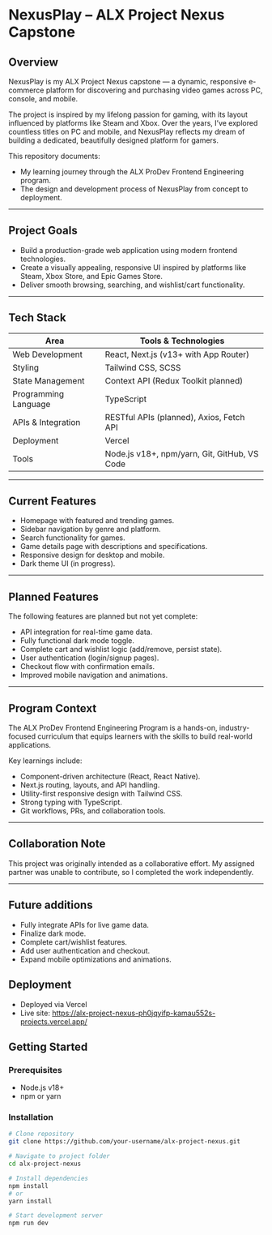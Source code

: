# NexusPlay – ALX Project Nexus Capstone

## Overview
NexusPlay is my ALX Project Nexus capstone — a dynamic, responsive e-commerce platform for discovering and purchasing video games across PC, console, and mobile.

The project is inspired by my lifelong passion for gaming, with its layout influenced by platforms like Steam and Xbox. Over the years, I’ve explored countless titles on PC and mobile, and NexusPlay reflects my dream of building a dedicated, beautifully designed platform for gamers.

This repository documents:

- My learning journey through the ALX ProDev Frontend Engineering program.
- The design and development process of NexusPlay from concept to deployment.

---

## Project Goals
- Build a production-grade web application using modern frontend technologies.
- Create a visually appealing, responsive UI inspired by platforms like Steam, Xbox Store, and Epic Games Store.
- Deliver smooth browsing, searching, and wishlist/cart functionality.

---

## Tech Stack

| Area                 | Tools & Technologies                              |
|----------------------|----------------------------------------------------|
| Web Development      | React, Next.js (v13+ with App Router)              |
| Styling              | Tailwind CSS, SCSS                                 |
| State Management     | Context API (Redux Toolkit planned)                |
| Programming Language | TypeScript                                         |
| APIs & Integration   | RESTful APIs (planned), Axios, Fetch API           |
| Deployment           | Vercel                                             |
| Tools                | Node.js v18+, npm/yarn, Git, GitHub, VS Code       |

---

## Current Features
- Homepage with featured and trending games.  
- Sidebar navigation by genre and platform.  
- Search functionality for games.  
- Game details page with descriptions and specifications.  
- Responsive design for desktop and mobile.  
- Dark theme UI (in progress).

---

## Planned Features
The following features are planned but not yet complete:

- API integration for real-time game data.  
- Fully functional dark mode toggle.  
- Complete cart and wishlist logic (add/remove, persist state).  
- User authentication (login/signup pages).  
- Checkout flow with confirmation emails.  
- Improved mobile navigation and animations.

---

## Program Context
The ALX ProDev Frontend Engineering Program is a hands-on, industry-focused curriculum that equips learners with the skills to build real-world applications.

Key learnings include:

- Component-driven architecture (React, React Native).  
- Next.js routing, layouts, and API handling.  
- Utility-first responsive design with Tailwind CSS.  
- Strong typing with TypeScript.  
- Git workflows, PRs, and collaboration tools.

---

## Collaboration Note
This project was originally intended as a collaborative effort. My assigned partner was unable to contribute, so I completed the work independently.

---

## Future additions
- Fully integrate APIs for live game data.
- Finalize dark mode.
- Complete cart/wishlist features.
- Add user authentication and checkout.
- Expand mobile optimizations and animations.

## Deployment
- Deployed via Vercel
- Live site: https://alx-project-nexus-ph0jqyifp-kamau552s-projects.vercel.app/

## Getting Started

### Prerequisites
- Node.js v18+  
- npm or yarn

### Installation
```bash
# Clone repository
git clone https://github.com/your-username/alx-project-nexus.git

# Navigate to project folder
cd alx-project-nexus

# Install dependencies
npm install
# or
yarn install

# Start development server
npm run dev
